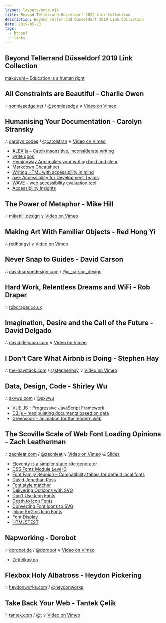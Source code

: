 ```yaml
---
layout: layouts/note.njk
title: Beyond Tellerrand Düsseldorf 2019 Link Collection
description: Beyond Tellerrand Düsseldorf 2019 Link Collection
date: 2019-05-23
tags:
  - btconf
  - links
---
```

## Beyond Tellerrand Düsseldorf 2019 Link Collection

[makuyuni – Education is a human right](https://makuyuni.org/support)

## All Constraints are Beautiful - Charlie Owen

&there4; [sonniesedge.net](https://sonniesedge.net/) / [@sonniesedge](https://twitter.com/sonniesedge)
&or; [Video on Vimeo](https://vimeo.com/335856612)

## Humanising Your Documentation - Carolyn Stransky

&there4; [carolyn.codes](https://carolyn.codes/) / [@carolstran](https://twitter.com/carolstran)
&or; [Video on Vimeo](https://vimeo.com/335856815)

- [ALEX js – Catch insensitive, inconsiderate writing](https://alexjs.com)
- [write good](https://github.com/btford/write-good)
- [Hemingway App makes your writing bold and clear](https://hemingwayapp.com)
- [Markdown Cheatsheet](https://github.com/adam-p/markdown-here/wiki/Markdown-Cheatsheet)
- [Writing HTML with accessibility in mind](https://medium.com/alistapart/writing-html-with-accessibility-in-mind-a62026493412)
- [axe: Accessibility for Development Teams](https://www.deque.com/axe/)
- [WAVE – web accessibility evaluation tool](https://wave.webaim.org)
- [Accessibility Insights](https://accessibilityinsights.io)

## The Power of Metaphor - Mike Hill

&there4; [mikehill.design](https://mikehill.design/)
&or; [Video on Vimeo](https://vimeo.com/335857004)

## Making Art With Familiar Objects - Red Hong Yi

&there4; [redhongyi](https://redhongyi.com/)
&or; [Video on Vimeo](https://vimeo.com/335918196)

## Never Snap to Guides - David Carson

&there4; [davidcarsondesign.com](https://davidcarsondesign.com/) / [@d_carson_design](https://twitter.com/d_carson_design)

## Hard Work, Relentless Dreams and WiFi - Rob Draper

&there4; [robdraper.co.uk](https://robdraper.co.uk/)

## Imagination, Desire and the Call of the Future - David Delgado

&there4; [davidjdelgado.com](https://davidjdelgado.com/)
&or; [Video on Vimeo](https://vimeo.com/336041645)

## I Don't Care What Airbnb is Doing - Stephen Hay

&there4; [the-haystack.com](https://the-haystack.com/) / [@stephenhay](https://twitter.com/stephenhay)
&or; [Video on Vimeo](https://vimeo.com/336085876)

## Data, Design, Code - Shirley Wu

&there4; [sxywu.com](https://sxywu.com/) / [@sxywu](https://twitter.com/sxywu)

- [VUE.JS - Progressive JavaScript Framework](https://vuejs.org)
- [D3.js – manipulating documents based on data](https://d3js.org)
- [Greensock – animation for the modern web](https://greensock.com)

## The Scoville Scale of Web Font Loading Opinions - Zach Leatherman

&there4; [zachleat.com](https://zachleat.com/) / [@zachleat](https://twitter.com/zachleat)
&or; [Video on Vimeo](https://vimeo.com/336091879)
&isin; [Slides](https://noti.st/zachleat/Abp5Y7)

- [Eleventy is a simpler static site generator](https://www.11ty.io/)
- [CSS Fonts Module Level 3](https://www.w3.org/TR/2018/REC-css-fonts-3-20180920/)
- [Font Family Reunion – Compatibility tables for default local fonts](http://fontfamily.io/)
- [David Jonathan Ross](https://djr.com/)
- [Font style matcher](https://meowni.ca/font-style-matcher/)
- [Delivering Octicons with SVG](https://github.blog/2016-02-22-delivering-octicons-with-svg/)
- [Don’t Use Icon Fonts](https://cloudfour.com/thinks/seriously-dont-use-icon-fonts/)
- [Death to Icon Fonts](https://speakerdeck.com/ninjanails/death-to-icon-fonts)
- [Converting Font Icons to SVG](https://www.sarasoueidan.com/blog/icon-fonts-to-svg/)
- [Inline SVG vs Icon Fonts](https://css-tricks.com/icon-fonts-vs-svg/)
- [Font Display](https://font-display.glitch.me/)
- [HTML5TEST](https://html5test.com/)

## Napworking - Dorobot

&there4; [dorobot.de](https://dorobot.de/) / [@dorobot](https://twitter.com/dorobot)
&or; [Video on Vimeo](https://vimeo.com/336148540)

- [Zettelkasten](https://zettelkasten.de/)

## Flexbox Holy Albatross - Heydon Pickering

&there4; [heydonworks.com](https://heydonworks.com/) / [@heydonworks](https://twitter.com/heydonworks)

## Take Back Your Web - Tantek Çelik

&there4; [tantek.com](https://tantek.com/) / [@t](https://twitter.com/t)
&or; [Video on Vimeo](https://vimeo.com/336343886)

